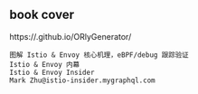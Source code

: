 ## book cover

https://.github.io/ORlyGenerator/

```
图解 Istio & Envoy 核心机理，eBPF/debug 跟踪验证
Istio & Envoy 内幕
Istio & Envoy Insider
Mark Zhu@istio-insider.mygraphql.com
```